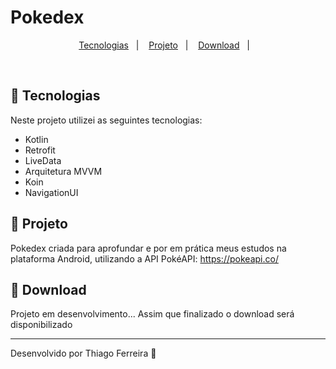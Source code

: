 # Pokedex

<p align="center">
  <a href="#-tecnologias">Tecnologias</a>&nbsp;&nbsp;&nbsp;|&nbsp;&nbsp;&nbsp;
  <a href="#-projeto">Projeto</a>&nbsp;&nbsp;&nbsp;|&nbsp;&nbsp;&nbsp;
  <a href="#-download">Download</a>&nbsp;&nbsp;&nbsp;|&nbsp;&nbsp;&nbsp;
</p>

<br>

## 🚀 Tecnologias

Neste projeto utilizei as seguintes tecnologias:

- Kotlin
- Retrofit
- LiveData
- Arquitetura MVVM
- Koin
- NavigationUI

## 📱 Projeto

Pokedex criada para aprofundar e por em prática meus estudos na plataforma Android, utilizando a API PokéAPI: https://pokeapi.co/

## 📲 Download

Projeto em desenvolvimento...
Assim que finalizado o download será disponibilizado

---

Desenvolvido por Thiago Ferreira :wave: